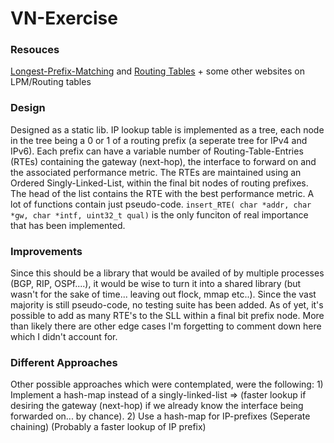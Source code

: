 # VN-Exercise

### Resouces

[Longest-Prefix-Matching](https://www.geeksforgeeks.org/longest-prefix-matching-in-routers/) and 
[Routing Tables](https://www.geeksforgeeks.org/routing-tables-in-computer-network/) + some other websites on LPM/Routing tables


### Design

Designed as a static lib. IP lookup table is implemented as a tree, each node in the 
tree being a 0 or 1 of a routing prefix (a seperate tree for IPv4 and IPv6). Each prefix can have a variable number of 
Routing-Table-Entries (RTEs) containing the gateway (next-hop), the interface to forward on and the associated performance 
metric. The RTEs are maintained using an Ordered Singly-Linked-List, within the final bit nodes of routing prefixes. The 
head of the list contains the RTE with the best performance metric. A lot of functions contain just pseudo-code. 
`insert_RTE( char *addr, char *gw, char *intf, uint32_t qual)` is the only funciton of real importance that has been 
implemented.

### Improvements

Since this should be a library that would be availed of by multiple processes (BGP, RIP, OSPf....), it would be wise to turn it into a shared library (but wasn't for the sake of time... leaving out flock, mmap etc..). Since the vast majority is still pseudo-code, no testing suite has been added. As of yet, it's possible
to add as many RTE's to the SLL within a final bit prefix node. More than likely there are other edge cases I'm forgetting to
comment down here which I didn't account for.

### Different Approaches

Other possible approaches which were contemplated, were the following: 1) Implement a hash-map instead of a singly-linked-list 
=> (faster lookup if desiring the gateway (next-hop) if we already know the interface being forwarded on... by chance). 2) Use
a hash-map for IP-prefixes (Seperate chaining) (Probably a faster lookup of IP prefix)
